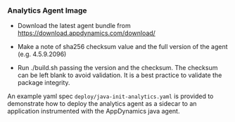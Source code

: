 ### Analytics Agent Image

* Download the latest agent bundle from https://download.appdynamics.com/download/

* Make a note of sha256 checksum value and the full version of the agent (e.g. 4.5.9.2096)

* Run ./build.sh passing the version and the checksum. The checksum can be left blank to avoid validation. It is a best practice to validate the package integrity.

An example yaml spec `deploy/java-init-analytics.yaml` is provided to demonstrate how to deploy the analytics agent as a sidecar 
to an application instrumented with the AppDynamics java agent.



